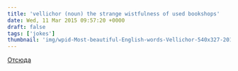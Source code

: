 ```yaml
---
title: 'vellichor (noun) the strange wistfulness of used bookshops'
date: Wed, 11 Mar 2015 09:57:20 +0000
draft: false
tags: ['jokes']
thumbnail: 'img/wpid-Most-beautiful-English-words-Vellichor-540x327-2015-03-11-12-57.jpg'
---
```



[Отсюда](http://ebookfriendly.com/most-beautiful-english-words-pictures/)